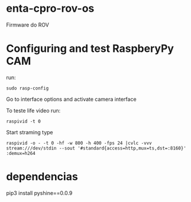 # enta-cpro-rov-os #

Firmware do ROV

# Configuring and test RaspberyPy CAM #

run:

```
sudo rasp-config
```

Go to interface options and activate camera interface

To teste life video run:

```
raspivid -t 0
```

Start straming type
```
raspivid -o - -t 0 -hf -w 800 -h 400 -fps 24 |cvlc -vvv stream:///dev/stdin --sout '#standard{access=http,mux=ts,dst=:8160}' :demux=h264
```

# dependencias
pip3 install pyshine==0.0.9
